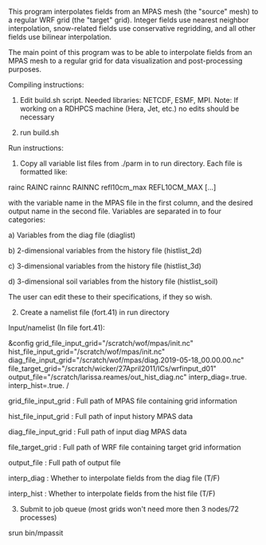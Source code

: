 This program interpolates fields from an MPAS mesh (the "source" mesh)
to a regular WRF grid (the "target" grid). Integer fields use
nearest neighbor interpolation, snow-related fields use conservative
regridding, and all other fields use bilinear interpolation.

The main point of this program was to be able to interpolate fields from
an MPAS mesh to a regular grid for data visualization and post-processing
purposes. 



Compiling instructions: 

1) Edit build.sh script.  Needed libraries: NETCDF, ESMF, MPI.
  Note: If working on a RDHPCS machine (Hera, Jet, etc.) no edits should
  be necessary 

2) run build.sh


Run instructions:

1) Copy all variable list files from ./parm in to run directory. Each file is formatted like:

rainc                           RAINC
rainnc                          RAINNC
refl10cm_max                    REFL10CM_MAX
[...]

with the variable name in the MPAS file in the first column, and the desired output
name in the second file. Variables are separated in to four categories: 

a) Variables from the diag file (diaglist)

b) 2-dimensional variables from the history file (histlist_2d)

c) 3-dimensional variables from the history file (histlist_3d)

d) 3-dimensional soil variables from the history file (histlist_soil)

The user can edit these to their specifications, if they so wish.

2) Create a namelist file (fort.41) in run directory

Input/namelist (In file fort.41):

&config
  grid_file_input_grid="/scratch/wof/mpas/init.nc"
  hist_file_input_grid="/scratch/wof/mpas/init.nc"
  diag_file_input_grid="/scratch/wof/mpas/diag.2019-05-18_00.00.00.nc"
  file_target_grid="/scratch/wicker/27April2011/ICs/wrfinput_d01"
  output_file="/scratch/larissa.reames/out_hist_diag.nc"
  interp_diag=.true.
  interp_hist=.true.
/

grid_file_input_grid : Full path of MPAS file containing grid information

hist_file_input_grid : Full path of input history MPAS data

diag_file_input_grid : Full path of input diag MPAS data

file_target_grid : Full path of WRF file containing target grid information

output_file : Full path of output file

interp_diag : Whether to interpolate fields from the diag file (T/F)

interp_hist : Whether to interpolate fields from the hist file (T/F)


3) Submit to job queue (most grids won't need more then 3 nodes/72 processes)

 srun bin/mpassit
